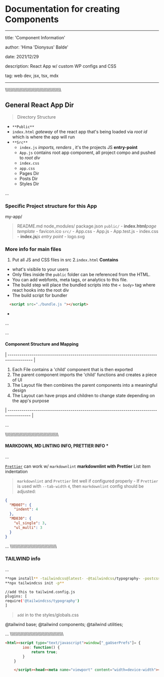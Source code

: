 
# Documentation for creating Components

---
title: 'Component Information'

author: 'Hima 'Dionysus' Balde'

date: 2021/12/29

description: React App w/ custom WP configs and CSS

tag: web dev, jsx, tsx, mdx

---
\\\\\\\\\\\\\\\\\\\\\\\\\\\\\\\\\\\\\\\\\\\\\\\\\\\\\\\\\\\\\\\\\\\\\\\\\\\\\\\\\\\\

## General React App Dir

>Directory Structure

- `**Public**`
- `index.html` _gateway_ of the react app that's being loaded via _root id_ which is where the app will run
- `**Src**`
  - `index.js` _imports, renders_ , it's the projects JS **entry-point**
  - `App.js` contains root app component, all project compo and pushed to _root div_
  - `index.css`
  - `app.css`
  - Pages Dir
  - Posts Dir
  - Styles Dir

...

### Specific Project structure for this App

my-app/
  > README.md
  > node_modules/
  > package.json
  > `public/`
    - **index.html**_page template_
    - favicon.ico
  > `src/`
    - App.css
    - App.js
    - App.test.js
    - index.css
    - **index.js**_js entry point_
    - logo.svg

### More info for main files

1. Put all JS and CSS files in src
2.`index.html`
**Contains**
>
- what's visibile to your users
- Only files inside the `public` folder can be referenced from the HTML.
- You can add webfonts, meta tags, or analytics to this file.
- The build step will place the bundled scripts into the `< body>` tag where react hooks into the root div
- The build script for bundler

```html
  <script src="./bundle.js "></script>
  ```

-

...

...

#### Component Structure and Mapping

| ------------------------------------------------------------------------------------------ |

1. Each File contains a 'child' component that is then exported
2. The parent component imports the 'child' functions and creates a piece of UI
3. The Layout file then combines the parent components into a meaningful design
4. The Layout can have props and children to change state depending on the app's purpose

| ----------------------------------------------------------------------------------------- |

...

\\\\\\\\\\\\\\\\\\\\\\\\\\\\\\\\\\\\\\\\\\\\\\\\\\\\\\\\\\\\\\\\\\\\\\\\\\\\\\\\

#### MARKDOWN, MD LINTING INFO, PRETTIER INFO *

...

[`Prettier`](https://prettier.io) can work w/ `markdownlint`
**markdownlint with Prettier** List item indentation

> `markdownlint` and `Prettier` lint well if configured properly
    - If `Prettier` is used with `--tab-width` `4`, then `markdownlint` config should be adjusted:

```json
{
  "MD007": {
    "indent": 4
  },
  "MD030": {
    "ul_single": 3,
    "ul_multi": 3
  }
}
```

...
\\\\\\\\\\\\\\\\\\\\\\\\\\\\\\\\\\\\\\\\\\\\\\\\\\\\\\\\\\\\\\\\\\\\\

### TAILWIND info

...

```bash
**npm install** -tailwindcss@latest- -@tailwindcss/typography- -postcss@latest- -autoprefixer@latest-
**npx tailwindcss init -p**

//add this to tailwind.config.js
plugins: [
require('@tailwindcss/typography')
]
```

> `add` in to the styles/globals.css

@tailwind base;
@tailwind components;
@tailwind utilities;

...
\\\\\\\\\\\\\\\\\\\\\\\\\\\\\\\\\\\\\\\\\\\\\\\\\\\\\\\\\\\\\\\\\\\\\\\\\\\\\\\\

```html
<html><script type="text/javascript">window["_gaUserPrefs"]= {
        ioo: function() {
            return true;
        }
    }

    </script><head><meta name="viewport" content="width=device-width"><meta charset="utf-8"><link rel="icon" href="/favicon.ico"><meta name="description" content="Full stack website made with Next.js, React.js, JSX, Css Modules. Dionysus Era next.js website"><meta name="twitter:card" content="summary_large_image"><meta name="og:title" content="Next Dionysus Era"><link rel="preload" as="image" imagesrcset="/_next/image?url=%2Fimages%2FDedd-full.jpg&amp;w=256&amp;q=75 1x, /_next/image?url=%2Fimages%2FDedd-full.jpg&amp;w=640&amp;q=75 2x"><meta name="next-head-count" content="7"><link rel="preload" href="/_next/static/css/ef71ac31c9b75cbf.css" as="style"><link rel="stylesheet" href="/_next/static/css/ef71ac31c9b75cbf.css" data-n-g=""><link rel="preload" href="/_next/static/css/69d054558b8423b4.css" as="style"><noscript data-n-css=""></noscript><style data-n-href="/_next/static/css/50e09c9f901ba5ee.css">
```
